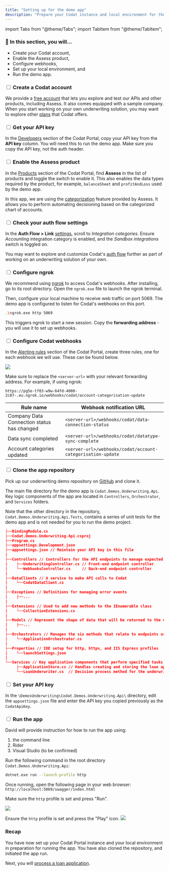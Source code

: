 ```yaml
---
title: "Setting up for the demo app"
description: "Prepare your Codat instance and local environment for the underwriting app execution"
---
```


import Tabs from "@theme/Tabs";
import TabItem from "@theme/TabItem";

### 🚀 In this section, you will...
* Create your Codat account, 
* Enable the Assess product, 
* Configure webhooks, 
* Set up your local environment, and
* Run the demo app.

### <input type="checkbox" unchecked/> Create a Codat account 

We provide a [free account](https://signup.codat.io/) that lets you explore and test our APIs and other products, including Assess. It also comes equipped with a sample company. When you start working on your own underwriting solution, you may want to explore other [plans](https://www.codat.io/plans/) that Codat offers. 

### <input type="checkbox" unchecked/> Get your API key

In the [Developers](https://app.codat.io/developers/api-keys) section of the Codat Portal, copy your API key from the **API key** column. You will need this to run the demo app. Make sure you copy the API key, not the auth header.

### <input type="checkbox" unchecked /> Enable the Assess product 

In the [Products](https://app.codat.io/settings/products) section of the Codat Portal, find **Assess** in the list of products and toggle the switch to enable it. This also enables the data types required by the product, for example, `balanceSheet` and `profitAndLoss` used by the demo app. 

In this app, we are using the [categorization](https://docs.codat.io/assess/reports/enhanced-financials/categorize-accounts) feature provided by Assess. It allows you to perform automating decisioning based on the categorized chart of accounts. 

### <input type="checkbox" unchecked /> Check your auth flow settings

In the **Auth Flow > Link** [settings](https://app.codat.io/settings/link-settings/data-connections), scroll to _Integration categories_. Ensure _Accounting_ integration category is enabled, and the _Sandbox integrations_ switch is toggled on.

You may want to explore and customize Codat's [auth flow](/auth-flow/customize/customize-link) further as part of working on an underwriting solution of your own.

### <input type="checkbox" unchecked /> Configure ngrok

We recommend using [ngrok](https://ngrok.com/) to access Codat's webhooks. After installing, go to its root directory. Open the `ngrok.exe` file to launch the ngrok terminal. 

Then, configure your local machine to receive web traffic on port 5069. The demo app is configured to listen for Codat's webhooks on this port.

   ```bash
   .\ngrok.exe http 5069
   ``` 
This triggers ngrok to start a new session. Copy the **forwarding address** - you will use it to set up webhooks.

### <input type="checkbox" unchecked /> Configure Codat webhooks

In the [Alerting rules](https://app.codat.io/monitor/rules) section of the Codat Portal, create three rules, one for each webhook we will use. These can be found below.

![](/img/use-cases/rule-creation-screen.png)

Make sure to replace the `<server-url>` with your relevant forwarding address. For example, if using ngrok:

   ```http
   https://pg5e-tf03-w9w-64fd-4000-2c87-.eu.ngrok.io/webhooks/codat/account-categorisation-update
   ```

   |  Rule name                                  | Webhook notification URL                                    |
   |---------------------------------------------|-------------------------------------------------------------|
   | Company Data Connection status has changed  | `<server-url>/webhooks/codat/data-connection-status`        |
   | Data sync completed                         | `<server-url>/webhooks/codat/datatype-sync-complete`        |
   | Account categories updated                  | `<server-url>/webhooks/codat/account-categorisation-update` |

### <input type="checkbox" unchecked /> Clone the app repository

Pick up our underwriting demo repository on [GitHub](https://github.com/codatio/build-guide-underwriting-be) and clone it. 

The main file directory for the demo app is `Codat.Demos.Underwriting.Api`. Key logic components of the app are located in `Controllers`, `Orchestrator`, and `Services` folders.

Note that the other directory in the repository, `Codat.Demos.Underwriting.Api.Tests`, contains a series of unit tests for the demo app and is not needed for you to run the demo project. 

```json title="Codat.Demos.Underwriting.Api directory"
├──BindingModule.cs
├──Codat.Demos.Underwriting.Api.csproj
├──Program.cs
├──appsettings.Development.json
├──appsettings.json // Maintain your API key in this file
|   
├──Controllers // Controllers for the API endpoints to manage expected actions and results
|    ├──UnderwritingController.cs // Front-end endpoint controller
|    └──WebhooksController.cs     // Back-end endpoint controller
|       
├──DataClients // A service to make API calls to Codat
|    └──CodatDataClient.cs
|       
├──Exceptions // Definitions for managing error events 
|    ├──...
|       
├──Extensions // Used to add new methods to the IEnumerable class
|    └──CollectionExtensions.cs
|       
├──Models // Represent the shape of data that will be returned to the user
|    ├──...
|       
├──Orchestrators // Manages the six methods that relate to endpoints used in the app
|    └──ApplicationOrchestrator.cs
|       
├──Properties // IDE setup for http, https, and IIS Express profiles
|    └──launchSettings.json
|       
└──Services // Key application components that perform specified tasks
     ├──ApplicationStore.cs // Handles creating and storing the loan application in-memory
     └──LoanUnderwriter.cs  // Decision process method for the underwriting model used in the demo
```
### <input type="checkbox" unchecked/> Set your API key

In the `\DemosUnderwriting\Codat.Demos.Underwriting.Api\` directory, edit the `appsettings.json` file and enter the API key you copied previously as the `CodatApiKey`.

### <input type="checkbox" unchecked/> Run the app

David will provide instruction for how to run the app using:
1. the command line
2. Rider
3. Visual Studio (to be confirmed)

<Tabs>
<TabItem value="cmd" label="Command line">

Run the following command in the root directory `Codat.Demos.Underwriting.Api`:

```sh
dotnet.exe run --launch-profile http
```
Once running, open the following page in your web browser:
`http://localhost:5069/swagger/index.html`
</TabItem>

<TabItem value="rider" label="Rider">

Make sure the `http` profile is set and press "Run".

![](/img/use-cases/underwriting/underwriting-guide-rider.png)

</TabItem>

<TabItem value="vs" label="Visual studio">

Ensure the `http` profile is set and press the "Play" icon.
![](/img/use-cases/underwriting/underwriting-guide-visual-studio-2022.png)

</TabItem>

</Tabs>

### Recap

You have now set up your Codat Portal instance and your local environment in preparation for running the app. You have also cloned the repository, and initiated the app run.

Next, you will [process a loan application](/underwriting/process-loan).